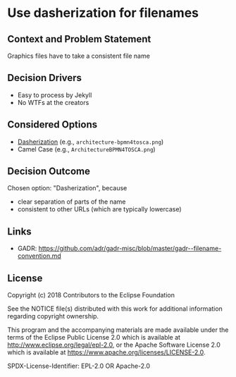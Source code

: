 # Use dasherization for filenames

## Context and Problem Statement

Graphics files have to take a consistent file name

## Decision Drivers <!-- optional -->

* Easy to process by Jekyll
* No WTFs at the creators

## Considered Options

* [Dasherization](https://softwareengineering.stackexchange.com/a/104476/52607) (e.g., `architecture-bpmn4tosca.png`)
* Camel Case (e.g., `ArchitectureBPMN4TOSCA.png`)

## Decision Outcome

Chosen option: "Dasherization", because

* clear separation of parts of the name
* consistent to other URLs (which are typically lowercase)

## Links

* GADR: https://github.com/adr/gadr-misc/blob/master/gadr--filename-convention.md

## License

Copyright (c) 2018 Contributors to the Eclipse Foundation

See the NOTICE file(s) distributed with this work for additional
information regarding copyright ownership.

This program and the accompanying materials are made available under the
terms of the Eclipse Public License 2.0 which is available at
http://www.eclipse.org/legal/epl-2.0, or the Apache Software License 2.0
which is available at https://www.apache.org/licenses/LICENSE-2.0.

SPDX-License-Identifier: EPL-2.0 OR Apache-2.0
